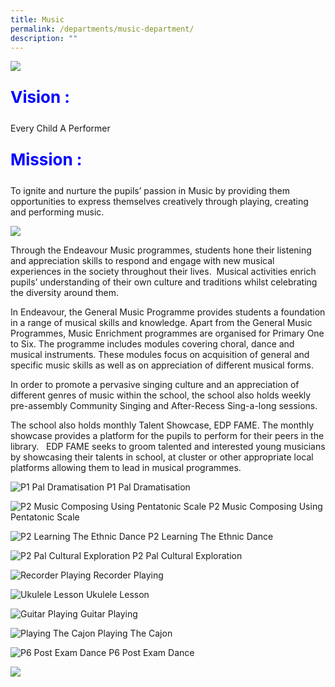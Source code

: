 ```yaml
---
title: Music
permalink: /departments/music-department/
description: ""
---
```

![](/images/music_vision.jpg)


<p style=";font-size: 26px; color: blue; font-weight: bold;">Vision :</p>
Every Child A Performer


<p style=";font-size: 26px; color: blue; font-weight: bold;">Mission :</p>
To ignite and nurture the pupils’ passion in Music by providing them opportunities to express themselves creatively through playing, creating and performing music.

![](/images/music_programme_highlights.jpg)

Through the Endeavour Music programmes, students hone their listening and appreciation skills to respond and engage with new musical experiences in the society throughout their lives.&nbsp; Musical activities enrich pupils’ understanding of their own culture and traditions whilst celebrating the diversity around them.

In Endeavour, the General Music Programme provides students a foundation in a range of musical skills and knowledge. Apart from the General Music Programmes, Music Enrichment programmes are organised for Primary One to Six. The programme includes modules covering choral, dance and musical instruments. These modules focus on acquisition of general and specific music skills as well as on appreciation of different musical forms.

In order to promote a pervasive singing culture and an appreciation of different genres of music within the school, the school also holds weekly pre-assembly Community Singing and After-Recess Sing-a-long sessions.

The school also holds monthly Talent Showcase, EDP FAME. The monthly showcase provides a platform for the pupils to perform for their peers in the library.&nbsp;&nbsp; EDP FAME seeks to groom talented and interested young musicians by showcasing their talents in school, at cluster or other appropriate local platforms allowing them to lead in musical programmes.

![P1 Pal Dramatisation](/images/P1-PAL-Dramatisation.jpg)
P1 Pal Dramatisation

![P2 Music Composing Using Pentatonic Scale](/images/P2-Music-Composing-using-Pentatonic-Scale.jpg)
P2 Music Composing Using Pentatonic Scale

![P2 Learning The Ethnic Dance](/images/P2-Learning-the-Ethnic-Dance.jpg)
P2 Learning The Ethnic Dance

![P2 Pal Cultural Exploration](/images/P2%20Pal%20Cultural%20Exploration.png)
P2 Pal Cultural Exploration

![Recorder Playing](/images/Recorder-Playing.jpg)
Recorder Playing

![Ukulele Lesson](/images/Ukulele-lesson.png)
Ukulele Lesson

![Guitar Playing](/images/Guitar-Playing.jpg)
Guitar Playing

![Playing The Cajon](/images/Playing-the-Cajon.jpg)
Playing The Cajon

![P6 Post Exam Dance](/images/P6-Post-Exam-Dance.jpg)
P6 Post Exam Dance

![](/images/music_links.jpg)